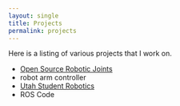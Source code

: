 ```yaml
---
layout: single
title: Projects
permalink: projects
---
```

Here is a listing of various projects that I work on.

* [Open Source Robotic Joints](https://magicole.github.io/OSRJ)
* robot arm controller
* [Utah Student Robotics](https://utahrobotics.github.io)
* ROS Code
